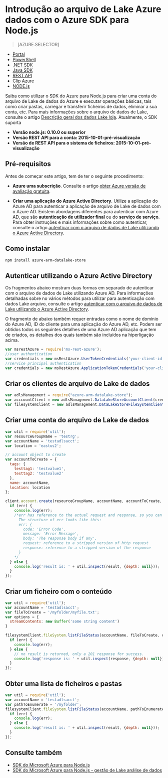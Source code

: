 <properties 
   pageTitle="Introdução ao Azure dados Lake lojas com o Azure SDK para Node.js | Microsoft Azure"
   description="Saiba como utilizar Node.js para trabalhar com contas do arquivo de Lake de dados e o sistema de ficheiros." 
   services="data-lake-store" 
   documentationCenter="" 
   authors="nitinme" 
   manager="jhubbard" 
   editor="cgronlun"/>
 
<tags
   ms.service="data-lake-store"
   ms.devlang="na"
   ms.topic="article"
   ms.tgt_pltfrm="na"
   ms.workload="big-data" 
   ms.date="09/27/2016"
   ms.author="nitinme"/>

# <a name="get-started-with-azure-data-lake-store-using-azure-sdk-for-nodejs"></a>Introdução ao arquivo de Lake Azure dados com o Azure SDK para Node.js

> [AZURE.SELECTOR]
- [Portal](data-lake-store-get-started-portal.md)
- [PowerShell](data-lake-store-get-started-powershell.md)
- [.NET SDK](data-lake-store-get-started-net-sdk.md)
- [Java SDK](data-lake-store-get-started-java-sdk.md)
- [REST API](data-lake-store-get-started-rest-api.md)
- [Clip Azure](data-lake-store-get-started-cli.md)
- [NODE.js](data-lake-store-manage-use-nodejs.md)


Saiba como utilizar o SDK do Azure para Node.js para criar uma conta do arquivo de Lake de dados do Azure e executar operações básicas, tais como criar pastas, carregar e transferir ficheiros de dados, eliminar a sua conta, etc. Para mais informações sobre o arquivo de dados de Lake, consulte o artigo [Descrição geral dos dados Lake loja](data-lake-store-overview.md). Atualmente, o SDK suporta

  *  **Versão node.js: 0.10.0 ou superior**
  *  **Versão REST API para a conta: 2015-10-01-pré-visualização**
  *  **Versão de REST API para o sistema de ficheiros: 2015-10-01-pré-visualização**

## <a name="prerequisites"></a>Pré-requisitos

Antes de começar este artigo, tem de ter o seguinte procedimento:

- **Azure uma subscrição**. Consulte o artigo [obter Azure versão de avaliação gratuita](https://azure.microsoft.com/pricing/free-trial/).

- **Criar uma aplicação do Azure Active Directory**. Utilize a aplicação do Azure AD para autenticar a aplicação de arquivo de Lake de dados com o Azure AD. Existem abordagens diferentes para autenticar com Azure AD, que são **autenticação de utilizador final** ou do **serviço de serviço**. Para obter instruções e mais informações sobre como autenticar, consulte o artigo [autenticar com o arquivo de dados de Lake utilizando o Azure Active Directory](data-lake-store-authenticate-using-active-directory.md).

## <a name="how-to-install"></a>Como instalar

```bash
npm install azure-arm-datalake-store
```

## <a name="authenticate-using-azure-active-directory"></a>Autenticar utilizando o Azure Active Directory

Os fragmentos abaixo mostram duas formas em separado de autenticar com o arquivo de dados de Lake utilizando Azure AD. Para informações detalhadas sobre no vários métodos para utilizar para autenticação com dados Lake arquivo, consulte o artigo [autenticar com o arquivo de dados de Lake utilizando o Azure Active Directory](data-lake-store-authenticate-using-active-directory.md).

O fragmento de abaixo também requer entradas como o nome de domínio do Azure AD, ID do cliente para uma aplicação do Azure AD, etc. Podem ser obtidos todos os seguintes detalhes de uma Azure AD aplicação que tem de criados, os detalhes dos quais também são incluídos na hiperligação acima.

 ```javascript
 var msrestAzure = require('ms-rest-azure');
 //user authentication
 var credentials = new msRestAzure.UserTokenCredentials('your-client-id', 'your-domain', 'your-username', 'your-password', 'your-redirect-uri');
 //service principal authentication
 var credentials = new msRestAzure.ApplicationTokenCredentials('your-client-id', 'your-domain', 'your-secret');
 ```

## <a name="create-the-data-lake-store-clients"></a>Criar os clientes de arquivo de Lake de dados

```javascript
var adlsManagement = require("azure-arm-datalake-store");
var acccountClient = new adlsManagement.DataLakeStoreAccountClient(credentials, "your-subscription-id");
var filesystemClient = new adlsManagement.DataLakeStoreFileSystemClient(credentials);
```

## <a name="create-a-data-lake-store-account"></a>Criar uma conta do arquivo de Lake de dados

```javascript
var util = require('util');
var resourceGroupName = 'testrg';
var accountName = 'testadlsacct';
var location = 'eastus2';

// account object to create
var accountToCreate = {
  tags: {
    testtag1: 'testvalue1',
    testtag2: 'testvalue2'
  },
  name: accountName,
  location: location
};

client.account.create(resourceGroupName, accountName, accountToCreate, function (err, result, request, response) {
  if (err) {
    console.log(err);
    /*err has reference to the actual request and response, so you can see what was sent and received on the wire.
      The structure of err looks like this:
      err: {
        code: 'Error Code',
        message: 'Error Message',
        body: 'The response body if any',
        request: reference to a stripped version of http request
        response: reference to a stripped version of the response
      }
    */
  } else {
    console.log('result is: ' + util.inspect(result, {depth: null}));
  }
});
```

## <a name="create-a-file-with-content"></a>Criar um ficheiro com o conteúdo
```javascript
var util = require('util');
var accountName = 'testadlsacct';
var fileToCreate = '/myfolder/myfile.txt';
var options = {
  streamContents: new Buffer('some string content')
}

filesystemClient.fileSystem.listFileStatus(accountName, fileToCreate, options, function (err, result, request, response) {
  if (err) {
    console.log(err);
  } else {
    // no result is returned, only a 201 response for success.
    console.log('response is: ' + util.inspect(response, {depth: null}));
  }
});
```

## <a name="get-a-list-of-files-and-folders"></a>Obter uma lista de ficheiros e pastas

```javascript
var util = require('util');
var accountName = 'testadlsacct';
var pathToEnumerate = '/myfolder';
filesystemClient.fileSystem.listFileStatus(accountName, pathToEnumerate, function (err, result, request, response) {
  if (err) {
    console.log(err);
  } else {
    console.log('result is: ' + util.inspect(result, {depth: null}));
  }
});
```

## <a name="see-also"></a>Consulte também

- [SDK do Microsoft Azure para Node.js](https://github.com/azure/azure-sdk-for-node)
- [SDK do Microsoft Azure para Node.js - gestão de Lake análise de dados](https://www.npmjs.com/package/azure-arm-datalake-analytics)
